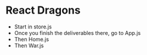 # React Dragons

* Start in store.js
* Once you finish the deliverables there, go to App.js
* Then Home.js
* Then War.js
